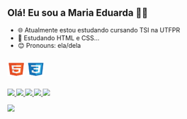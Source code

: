 ## Olá! Eu sou a Maria Eduarda 👋🏻

- 🌐 Atualmente estou estudando cursando TSI na UTFPR
- 💬 Estudando HTML e CSS...
- 😊 Pronouns: ela/dela


<div style="display: inline_block"><br>
  
  <img align="center" alt="Rafa-HTML" height="30" width="40" src="https://raw.githubusercontent.com/devicons/devicon/master/icons/html5/html5-original.svg">
  <img align="center" alt="Rafa-CSS" height="30" width="40" src="https://raw.githubusercontent.com/devicons/devicon/master/icons/css3/css3-original.svg">
</div>
  
  ##
 
<div>
	<a href="https://www.youtube.com/channel/UCU6RDX6RC7ztvSUCRKtjlUA" target="_blank"><img
		src="https://img.shields.io/badge/YouTube-FF0000?style=for-the-badge&logo=youtube&logoColor=white"
		target="_blank">
	</a>
	<a href="https://instagram.com/maria.edguedes?igshid=MzMyNGUyNmU2YQ==" target="_blank"><img
		src="https://img.shields.io/badge/-Instagram-%23E4405F?style=for-the-badge&logo=instagram&logoColor=white"
		target="_blank">
	</a>
	<a href="https://discord./maria.ed.guedes" target="_blank"><img
		src="https://img.shields.io/badge/Discord-7289DA?style=for-the-badge&logo=discord&logoColor=white"
		target="_blank">
	</a>
	<a href="mailto:mariao.2004@alunos.utfpr.edu.br"><img
		src="https://img.shields.io/badge/-Gmail-%23333?style=for-the-badge&logo=gmail&logoColor=white"
		target="_blank">
	</a>
	<a href="https://www.linkedin.com/in/maria-eduarda-guedes-863a311b3/" target="_blank"><img
		src="https://img.shields.io/badge/-LinkedIn-%230077B5?style=for-the-badge&logo=linkedin&logoColor=white"
		target="_blank">
	</a>
</div>

<br>


<img height="180em" src="https://github-readme-stats.vercel.app/api?username=mariagued&show_icons=true&theme=tokyonight"/>
